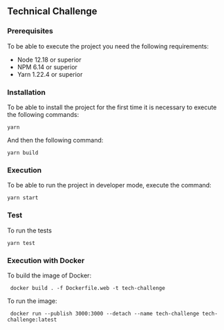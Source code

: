 ## Technical Challenge

### Prerequisites

To be able to execute the project you need the following requirements:

- Node 12.18 or superior
- NPM 6.14 or superior
- Yarn 1.22.4 or superior

### Installation

To be able to install the project for the first time it is necessary to execute the following commands:

    yarn

And then the following command:

    yarn build

### Execution

To be able to run the project in developer mode, execute the command:

    yarn start

### Test

To run the tests

    yarn test

### Execution with Docker

To build the image of Docker:

```
 docker build . -f Dockerfile.web -t tech-challenge
```

To run the image:

```
 docker run --publish 3000:3000 --detach --name tech-challenge tech-challenge:latest
```
